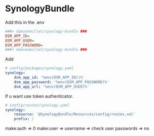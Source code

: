 # SynologyBundle



Add this in the .env
```INI
###> damienmillet/synology-bundle ###
DSM_APP_ID=
DSM_APP_USER=
DSM_APP_PASSWORD=
###< damienmillet/synology-bundle ###
```

Add 
```YAML
# config/packages/synology.yaml
synology:
    dsm_app_id: '%env(DSM_APP_ID))%'
    dsm_app_password: '%env(DSM_APP_PASSWORD)%'
    dsm_app_url: '%env(DSM_APP_USER)%'
```

If u want use token authenticator.
```YAML
# config/routes/synology.yaml
synology:
    resource: '@SynologyBundle/Resources/config/routes.xml'
    prefix: /

```

make:auth => 0
make:user => username
          => check user passwords => no

